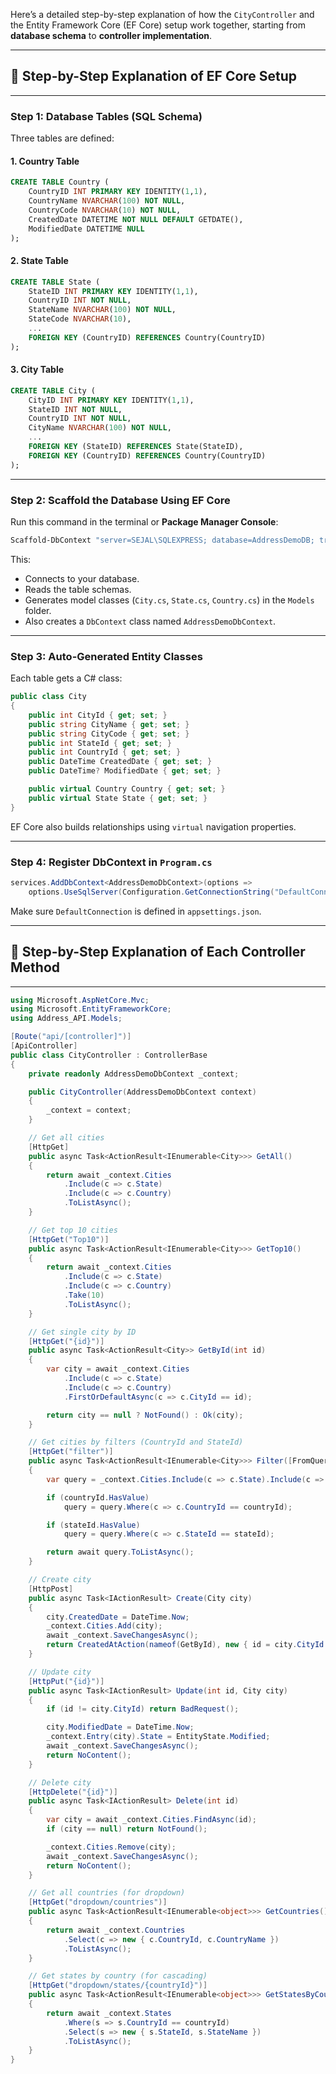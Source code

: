 Here’s a detailed step-by-step explanation of how the `CityController` and the Entity Framework Core (EF Core) setup work together, starting from **database schema** to **controller implementation**.

---

## 🔹 Step-by-Step Explanation of EF Core Setup

---

### **Step 1: Database Tables (SQL Schema)**

Three tables are defined:

#### 1. **Country Table**

```sql
CREATE TABLE Country (
    CountryID INT PRIMARY KEY IDENTITY(1,1),
    CountryName NVARCHAR(100) NOT NULL,
    CountryCode NVARCHAR(10) NOT NULL,
    CreatedDate DATETIME NOT NULL DEFAULT GETDATE(),
    ModifiedDate DATETIME NULL
);
```

#### 2. **State Table**

```sql
CREATE TABLE State (
    StateID INT PRIMARY KEY IDENTITY(1,1),
    CountryID INT NOT NULL,
    StateName NVARCHAR(100) NOT NULL,
    StateCode NVARCHAR(10),
    ...
    FOREIGN KEY (CountryID) REFERENCES Country(CountryID)
);
```

#### 3. **City Table**

```sql
CREATE TABLE City (
    CityID INT PRIMARY KEY IDENTITY(1,1),
    StateID INT NOT NULL,
    CountryID INT NOT NULL,
    CityName NVARCHAR(100) NOT NULL,
    ...
    FOREIGN KEY (StateID) REFERENCES State(StateID),
    FOREIGN KEY (CountryID) REFERENCES Country(CountryID)
);
```

---

### **Step 2: Scaffold the Database Using EF Core**

Run this command in the terminal or **Package Manager Console**:

```bash
Scaffold-DbContext "server=SEJAL\SQLEXPRESS; database=AddressDemoDB; trusted_connection=true; TrustServerCertificate=True;" Microsoft.EntityFrameworkCore.SqlServer -OutputDir Models -Force
```

This:

* Connects to your database.
* Reads the table schemas.
* Generates model classes (`City.cs`, `State.cs`, `Country.cs`) in the `Models` folder.
* Also creates a `DbContext` class named `AddressDemoDbContext`.

---

### **Step 3: Auto-Generated Entity Classes**

Each table gets a C# class:

```csharp
public class City
{
    public int CityId { get; set; }
    public string CityName { get; set; }
    public string CityCode { get; set; }
    public int StateId { get; set; }
    public int CountryId { get; set; }
    public DateTime CreatedDate { get; set; }
    public DateTime? ModifiedDate { get; set; }

    public virtual Country Country { get; set; }
    public virtual State State { get; set; }
}
```

EF Core also builds relationships using `virtual` navigation properties.

---

### **Step 4: Register DbContext in `Program.cs`**

```csharp
services.AddDbContext<AddressDemoDbContext>(options =>
    options.UseSqlServer(Configuration.GetConnectionString("DefaultConnection")));
```

Make sure `DefaultConnection` is defined in `appsettings.json`.

---

## 🔹 Step-by-Step Explanation of Each Controller Method

---
```csharp
using Microsoft.AspNetCore.Mvc;
using Microsoft.EntityFrameworkCore;
using Address_API.Models;

[Route("api/[controller]")]
[ApiController]
public class CityController : ControllerBase
{
    private readonly AddressDemoDbContext _context;

    public CityController(AddressDemoDbContext context)
    {
        _context = context;
    }

    // Get all cities
    [HttpGet]
    public async Task<ActionResult<IEnumerable<City>>> GetAll()
    {
        return await _context.Cities
            .Include(c => c.State)
            .Include(c => c.Country)
            .ToListAsync();
    }

    // Get top 10 cities
    [HttpGet("Top10")]
    public async Task<ActionResult<IEnumerable<City>>> GetTop10()
    {
        return await _context.Cities
            .Include(c => c.State)
            .Include(c => c.Country)
            .Take(10)
            .ToListAsync();
    }

    // Get single city by ID
    [HttpGet("{id}")]
    public async Task<ActionResult<City>> GetById(int id)
    {
        var city = await _context.Cities
            .Include(c => c.State)
            .Include(c => c.Country)
            .FirstOrDefaultAsync(c => c.CityId == id);

        return city == null ? NotFound() : Ok(city);
    }

    // Get cities by filters (CountryId and StateId)
    [HttpGet("filter")]
    public async Task<ActionResult<IEnumerable<City>>> Filter([FromQuery] int? countryId, [FromQuery] int? stateId)
    {
        var query = _context.Cities.Include(c => c.State).Include(c => c.Country).AsQueryable();

        if (countryId.HasValue)
            query = query.Where(c => c.CountryId == countryId);

        if (stateId.HasValue)
            query = query.Where(c => c.StateId == stateId);

        return await query.ToListAsync();
    }

    // Create city
    [HttpPost]
    public async Task<IActionResult> Create(City city)
    {
        city.CreatedDate = DateTime.Now;
        _context.Cities.Add(city);
        await _context.SaveChangesAsync();
        return CreatedAtAction(nameof(GetById), new { id = city.CityId }, city);
    }

    // Update city
    [HttpPut("{id}")]
    public async Task<IActionResult> Update(int id, City city)
    {
        if (id != city.CityId) return BadRequest();

        city.ModifiedDate = DateTime.Now;
        _context.Entry(city).State = EntityState.Modified;
        await _context.SaveChangesAsync();
        return NoContent();
    }

    // Delete city
    [HttpDelete("{id}")]
    public async Task<IActionResult> Delete(int id)
    {
        var city = await _context.Cities.FindAsync(id);
        if (city == null) return NotFound();

        _context.Cities.Remove(city);
        await _context.SaveChangesAsync();
        return NoContent();
    }

    // Get all countries (for dropdown)
    [HttpGet("dropdown/countries")]
    public async Task<ActionResult<IEnumerable<object>>> GetCountries()
    {
        return await _context.Countries
            .Select(c => new { c.CountryId, c.CountryName })
            .ToListAsync();
    }

    // Get states by country (for cascading)
    [HttpGet("dropdown/states/{countryId}")]
    public async Task<ActionResult<IEnumerable<object>>> GetStatesByCountry(int countryId)
    {
        return await _context.States
            .Where(s => s.CountryId == countryId)
            .Select(s => new { s.StateId, s.StateName })
            .ToListAsync();
    }
}
